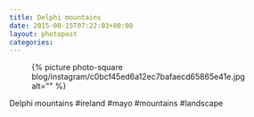 ```yaml
---
title: Delphi mountains
date: 2015-08-15T07:22:03+00:00
layout: photopost
categories:
---
```


<figure class="photo photo--square">
  {% picture photo-square blog/instagram/c0bcf45ed6a12ec7bafaecd65865e41e.jpg alt="" %}
</figure>

Delphi mountains
#ireland #mayo #mountains #landscape
